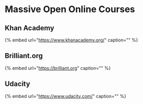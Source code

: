 # Massive Open Online Courses

## Khan Academy

{% embed url="https://www.khanacademy.org/" caption="" %}

## Brilliant.org

{% embed url="https://brilliant.org" caption="" %}

## Udacity

{% embed url="https://www.udacity.com/" caption="" %}

